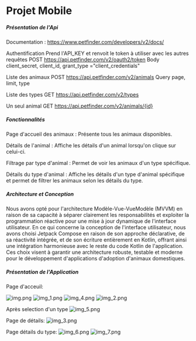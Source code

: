 # Projet Mobile

##### Présentation de l'Api
Documentation : https://www.petfinder.com/developers/v2/docs/

Authentification
Prend l'API_KEY et renvoit le token à utiliser avec les autres requêtes
POST https://api.petfinder.com/v2/oauth2/token
Body client_secret, client_id, grant_type ="client_credentials"

Liste des animaux
POST https://api.petfinder.com/v2/animals
Query page, limit, type

Liste des types
GET https://api.petfinder.com/v2/types

Un seul animal
GET https://api.petfinder.com/v2/animals/{id}


##### Fonctionnalités

Page d'accueil des animaux : Présente tous les animaux disponibles.

Détails de l'animal : Affiche les détails d'un animal lorsqu'on clique sur celui-ci.

Filtrage par type d'animal : Permet de voir les animaux d'un type spécifique.

Détails du type d'animal : Affiche les détails d'un type d'animal spécifique et permet de filtrer les animaux selon les détails du type.


##### Architecture et Conception
Nous avons opté pour l'architecture Modèle-Vue-VueModèle (MVVM) en raison de sa capacité à séparer clairement les responsabilités et exploiter la programmation réactive pour une mise à jour dynamique de l'interface utilisateur. 
En ce qui concerne la conception de l'interface utilisateur, nous avons choisi Jetpack Compose en raison de son approche déclarative, de sa réactivité intégrée, et de son écriture entièrement en Kotlin, offrant ainsi une intégration harmonieuse avec le reste du code Kotlin de l'application. 
Ces choix visent à garantir une architecture robuste, testable et moderne pour le développement d'applications d'adoption d'animaux domestiques.

##### Présentation de l'Application
Page d'acceuil:

![img.png](img.png)
![img_1.png](img_1.png)
![img_4.png](img_4.png)
![img_2.png](img_2.png)

Après selection d'un type
![img_5.png](img_5.png)

Page de détails:
![img_3.png](img_3.png)

Page détails du type:
![img_6.png](img_6.png)
![img_7.png](img_7.png)
